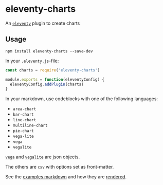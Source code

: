 # eleventy-charts

An [`eleventy`](https://www.11ty.dev/) plugin to create charts

## Usage

```
npm install eleventy-charts --save-dev
```

In your `.eleventy.js`-file:

```js
const charts = require('eleventy-charts')

module.exports = function(eleventyConfig) {
  eleventyConfig.addPlugin(charts)
}
```

In your markdown, use codeblocks with one of the following languages:

* `area-chart`
* `bar-chart`
* `line-chart`
* `multiline-chart`
* `pie-chart`
* `vega-lite`
* `vega`
* `vegalite`

[`vega`](https://vega.github.io/vega/) and [`vegalite`](https://vega.github.io/vega-lite/) are json objects.

The others are `csv` with options set as front-matter.

See the [examples markdown](https://raw.githubusercontent.com/idris-maps/eleventy-charts/master/examples.md) and how they are [rendered](http://eleventy-charts.surge.sh/).
